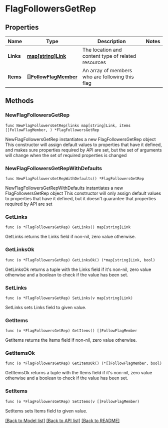 # FlagFollowersGetRep

## Properties

Name | Type | Description | Notes
------------ | ------------- | ------------- | -------------
**Links** | [**map[string]Link**](Link.md) | The location and content type of related resources | 
**Items** | [**[]FollowFlagMember**](FollowFlagMember.md) | An array of members who are following this flag | 

## Methods

### NewFlagFollowersGetRep

`func NewFlagFollowersGetRep(links map[string]Link, items []FollowFlagMember, ) *FlagFollowersGetRep`

NewFlagFollowersGetRep instantiates a new FlagFollowersGetRep object
This constructor will assign default values to properties that have it defined,
and makes sure properties required by API are set, but the set of arguments
will change when the set of required properties is changed

### NewFlagFollowersGetRepWithDefaults

`func NewFlagFollowersGetRepWithDefaults() *FlagFollowersGetRep`

NewFlagFollowersGetRepWithDefaults instantiates a new FlagFollowersGetRep object
This constructor will only assign default values to properties that have it defined,
but it doesn't guarantee that properties required by API are set

### GetLinks

`func (o *FlagFollowersGetRep) GetLinks() map[string]Link`

GetLinks returns the Links field if non-nil, zero value otherwise.

### GetLinksOk

`func (o *FlagFollowersGetRep) GetLinksOk() (*map[string]Link, bool)`

GetLinksOk returns a tuple with the Links field if it's non-nil, zero value otherwise
and a boolean to check if the value has been set.

### SetLinks

`func (o *FlagFollowersGetRep) SetLinks(v map[string]Link)`

SetLinks sets Links field to given value.


### GetItems

`func (o *FlagFollowersGetRep) GetItems() []FollowFlagMember`

GetItems returns the Items field if non-nil, zero value otherwise.

### GetItemsOk

`func (o *FlagFollowersGetRep) GetItemsOk() (*[]FollowFlagMember, bool)`

GetItemsOk returns a tuple with the Items field if it's non-nil, zero value otherwise
and a boolean to check if the value has been set.

### SetItems

`func (o *FlagFollowersGetRep) SetItems(v []FollowFlagMember)`

SetItems sets Items field to given value.



[[Back to Model list]](../README.md#documentation-for-models) [[Back to API list]](../README.md#documentation-for-api-endpoints) [[Back to README]](../README.md)


